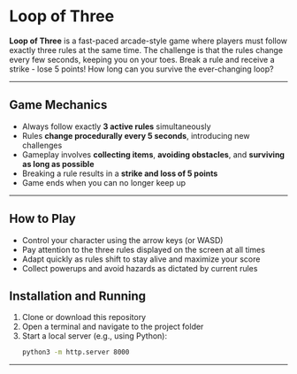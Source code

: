 # Loop of Three

**Loop of Three** is a fast-paced arcade-style game where players must follow exactly three rules at the same time. The challenge is that the rules change every few seconds, keeping you on your toes. Break a rule and receive a strike - lose 5 points! How long can you survive the ever-changing loop?

---

## Game Mechanics

- Always follow exactly **3 active rules** simultaneously  
- Rules **change procedurally every 5 seconds**, introducing new challenges  
- Gameplay involves **collecting items**, **avoiding obstacles**, and **surviving as long as possible**  
- Breaking a rule results in a **strike and loss of 5 points**  
- Game ends when you can no longer keep up 

---

## How to Play

- Control your character using the arrow keys (or WASD)  
- Pay attention to the three rules displayed on the screen at all times  
- Adapt quickly as rules shift to stay alive and maximize your score  
- Collect powerups and avoid hazards as dictated by current rules  

## Installation and Running

1. Clone or download this repository  
2. Open a terminal and navigate to the project folder  
3. Start a local server (e.g., using Python):  
   ```bash
   python3 -m http.server 8000
---

